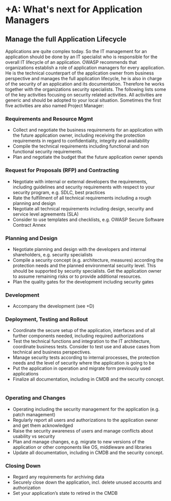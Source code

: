 # +A: What's next for Application Managers

## Manage the full Application Lifecycle

Applications are quite complex today. So the IT management for an application should be done by an IT specialist who is responsible for the overall IT lifecycle of an application. OWASP recommends that organizations establish a role of application managers for every application. He is the technical counterpart of the application owner from business perspective and manages the full application lifecycle, he is also in charge of the security of an application and its documentation. Therefore he works together with the organizations security specialists. The following lists some of the key activities focusing on security related activities. 
All activities are generic and should be adopted to your local situation. Sometimes the first five activities are also named Project Manager: 

### Requirements and Resource Mgmt
* Collect and negotiate the business requirements for an application with the future application owner, including receiving the protection requirements in regard to confidentiality, integrity and availability
* Compile the technical requirements including functional and non functional security requirements.
* Plan and negotiate the budget that the future application owner spends

### Request for Proposals (RFP) and Contracting
*	Negotiate with internal or external developers the requirements, including guidelines and security requirements with respect to your security program, e.g. SDLC, best practices
*	Rate the fulfillment of all technical requirements including a rough planning and design
*	Negotiate all technical requirements including design, security and service level agreements (SLA)
* Consider to use templates and checklists, e.g. OWASP Secure Software Contract Annex

### Planning and Design
*	Negotiate planning and design with the developers and internal shareholders, e.g. security specialists
*	Compile a security concept (e.g. architecture, measures) according the protection needs and the planned environmental security level. This should be supported by security specialists.	Get the application owner to assume remaining risks or to provide additional resources.
*	Plan the quality gates for the development including security gates

### Development
*	Accompany the development (see +D)

### Deployment, Testing and Rollout
*	Coordinate the secure setup of the application, interfaces and of all further components needed, including required authorizations
*	Test the technical functions and integration to the IT architecture, coordinate business tests. Consider to test use and abuse cases from technical and business perspectives.
*	Manage security tests according to internal processes, the protection needs and the level of security where the application is going to be
*	Put the application in operation and migrate form previously used applications 
*	Finalize all documentation, including in CMDB and the security concept.  

### Operating and Changes
*	Operating including the security management for the application (e.g. patch management)
*	Regularly report all users and authorizations to the application owner and get them acknowledged
*	Raise the security awareness of users and manage conflicts about usability vs security
*	Plan and manage changes, e.g. migrate to new versions of the application or other components like OS, middleware and libraries
*	Update all documentation, including in CMDB and the security concept.

### Closing Down
*	Regard any requirements for archiving data
*	Securely close down the application, incl. delete unused accounts and authorization
*	Set your application’s state to retired in the CMDB
